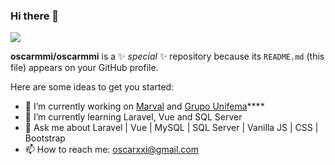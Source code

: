 ### Hi there 👋

![](https://komarev.com/ghpvc/?username=oscarmmi)

**oscarmmi/oscarmmi** is a ✨ _special_ ✨ repository because its `README.md` (this file) appears on your GitHub profile.

Here are some ideas to get you started:

- 🔭 I’m currently working on [Marval](https://marval.com.co/) and [Grupo Unifema](https://grupounifema.com/)****
- 🌱 I’m currently learning Laravel, Vue and SQL Server
- 💬 Ask me about Laravel | Vue | MySQL | SQL Server | Vanilla JS | CSS | Bootstrap
- 📫 How to reach me: [oscarxxi@gmail.com](mailto:oscarxxi@gmail.com)

<!--
- 👯 I’m looking to collaborate on ...
- 🤔 I’m looking for help with ...
- 💬 Ask me about ...
- 📫 How to reach me: ...
- 😄 Pronouns: ...
- ⚡ Fun fact: ...
-->

